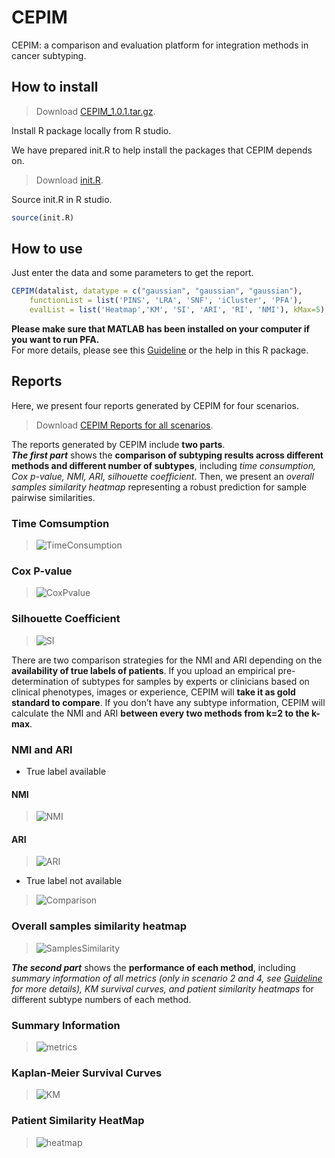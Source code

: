 # CEPIM

CEPIM: a comparison and evaluation platform for integration methods in cancer subtyping.

## How to install

>Download [CEPIM_1.0.1.tar.gz](https://github.com/GaoLabXDU/CEPIM/releases/download/1.0.1/CEPIM_1.0.1.tar.gz). 

Install R package locally from R studio.

We have prepared init.R to help install the packages that CEPIM depends on.

>Download [init.R](https://github.com/GaoLabXDU/CEPIM/raw/master/documents/init.R).

Source init.R in R studio.
```R
source(init.R)
```

## How to use

Just enter the data and some parameters to get the report.
```R
CEPIM(datalist, datatype = c("gaussian", "gaussian", "gaussian"),
    functionList = list('PINS', 'LRA', 'SNF', 'iCluster', 'PFA'),
    evalList = list('Heatmap','KM', 'SI', 'ARI', 'RI', 'NMI'), kMax=5)
```
**Please make sure that MATLAB has been installed on your computer if you want to run PFA.**   
For more details, please see this [Guideline](https://github.com/GaoLabXDU/CEPIM/raw/master/documents/Guideline.docx) or the help in this R package.

## Reports
Here, we present four reports generated by CEPIM for four scenarios. 

>Download [CEPIM Reports for all scenarios](https://github.com/GaoLabXDU/CEPIM/raw/master/documents/CEPIM_Supplementary_Materials.zip).

The reports generated by CEPIM include **two parts**.   
***The first part*** shows the **comparison of subtyping results across different methods and different number of subtypes**, including *time consumption, Cox p-value, NMI, ARI, silhouette coefficient*. Then, we present an *overall samples similarity heatmap* representing a robust prediction for sample pairwise similarities. 

### Time Comsumption
>![TimeConsumption](https://github.com/GaoLabXDU/CEPIM/raw/master/documents/pic/TimeConsumption.png)

### Cox P-value
>![CoxPvalue](https://github.com/GaoLabXDU/CEPIM/raw/master/documents/pic/CoxPvalue.png)

### Silhouette Coefficient
>![SI](https://github.com/GaoLabXDU/CEPIM/raw/master/documents/pic/SI.png)

There are two comparison strategies for the NMI and ARI depending on the **availability of true labels of patients**. If you upload an empirical pre-determination of subtypes for samples by experts or clinicians based on clinical phenotypes, images or experience, CEPIM will **take it as gold standard to compare**. If you don’t have any subtype information, CEPIM will calculate the NMI and ARI **between every two methods from k=2 to the k-max**.

### NMI and ARI
- True label available

#### NMI
>![NMI](https://github.com/GaoLabXDU/CEPIM/raw/master/documents/pic/NMI.png)

#### ARI
>![ARI](https://github.com/GaoLabXDU/CEPIM/raw/master/documents/pic/ARI.png)

- True label not available
>![Comparison](https://github.com/GaoLabXDU/CEPIM/raw/master/documents/pic/Comparison.png)

### Overall samples similarity heatmap 
>![SamplesSimilarity](https://github.com/GaoLabXDU/CEPIM/raw/master/documents/pic/SamplesSimilarity.png)

***The second part*** shows the **performance of each method**, including *summary information of all metrics (only in scenario 2 and 4, see [Guideline](https://github.com/GaoLabXDU/CEPIM/raw/master/documents/Guideline.docx) for more details), KM survival curves, and patient similarity heatmaps* for different subtype numbers of each method.

### Summary Information
>![metrics](https://github.com/GaoLabXDU/CEPIM/raw/master/documents/pic/metrics.png)

### Kaplan-Meier Survival Curves
>![KM](https://github.com/GaoLabXDU/CEPIM/raw/master/documents/pic/KM.png)

### Patient Similarity HeatMap
>![heatmap](https://github.com/GaoLabXDU/CEPIM/raw/master/documents/pic/heatmap.png)

